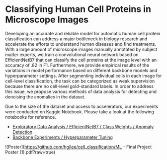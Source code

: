 # Classifying Human Cell Proteins in Microscope Images

Developing an accurate and reliable model for automatic human cell protein classification can address a major bottleneck in biology research and accelerate the efforts to understand human diseases and find treatments. With a large amount of microscope images manually annotated by subject matter experts, we train a convolutional neural network based on EfficientNetB7 that can classify the cell proteins at the image level with an accuracy of .82 in F1. Furthermore, we provide empirical results of the variations in model performance based on different backbone models and hyperparameter settings. After segmenting individual cells in each image for cell-level classification, the task can be categorized as weak supervision because there are no cell-level gold-standard labels. In order to address this issue, we propose various methods of data analysis for detecting and denoising the anomalies in the dataset.

Due to the size of the dataset and access to accelerators, our experiments were conducted on Kaggle Notebook. Please take a look at the following notebooks for reference. 
* [Exploratory Data Analysis / EfficientNetB7 / Class Weights / Anomaly Detection](https://www.kaggle.com/kicksomeasphalt/classifying-cells)
* [Backbone Experiments / Hyperparameter Tuning](https://www.kaggle.com/scottbamford/hyperparameter-tuning#EfficentNetB7)

![Poster](https://github.com/hgjlee/cell_classification/ML - Final Project Poster (1).pdf?raw=true)
